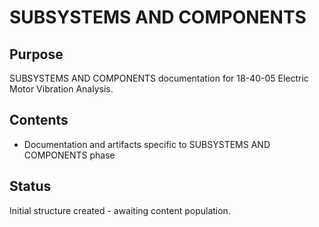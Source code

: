 # SUBSYSTEMS AND COMPONENTS

## Purpose
SUBSYSTEMS AND COMPONENTS documentation for 18-40-05 Electric Motor Vibration Analysis.

## Contents
- Documentation and artifacts specific to SUBSYSTEMS AND COMPONENTS phase

## Status
Initial structure created - awaiting content population.
